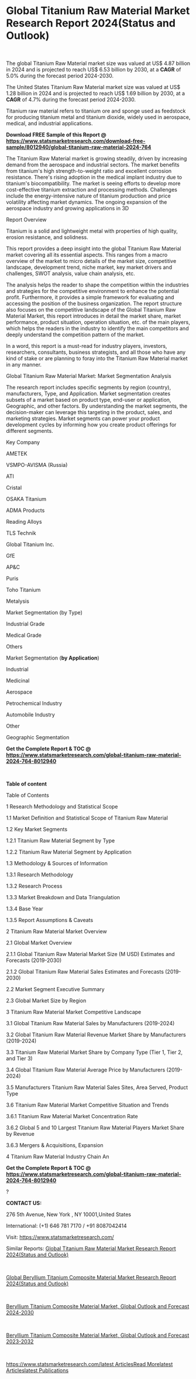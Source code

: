 <h1>Global Titanium Raw Material Market Research Report 2024(Status and Outlook)</h1><br/><p>The global Titanium Raw Material market size was valued at US$ 4.87 billion in 2024 and is projected to reach US$ 6.53 billion by 2030, at a <strong>CAGR</strong> of 5.0% during the forecast period 2024-2030.</p>
 
 
 
 <p>The United States Titanium Raw Material market size was valued at US$ 1.28 billion in 2024 and is projected to reach US$ 1.69 billion by 2030, at a <strong>CAGR</strong> of 4.7% during the forecast period 2024-2030.</p>
 
 
 
 <p>Titanium raw material refers to titanium ore and sponge used as feedstock for producing titanium metal and titanium dioxide, widely used in aerospace, medical, and industrial applications.</p>
 
 
 
 <p><strong>Download FREE Sample of this Report @ <a href="https://www.statsmarketresearch.com/download-free-sample/8012940/global-titanium-raw-material-2024-764">https://www.statsmarketresearch.com/download-free-sample/8012940/global-titanium-raw-material-2024-764</a></strong></p>
 
 
 
 <p>The Titanium Raw Material market is growing steadily, driven by increasing demand from the aerospace and industrial sectors. The market benefits from titanium&#39;s high strength-to-weight ratio and excellent corrosion resistance. There&#39;s rising adoption in the medical implant industry due to titanium&#39;s biocompatibility. The market is seeing efforts to develop more cost-effective titanium extraction and processing methods. Challenges include the energy-intensive nature of titanium production and price volatility affecting market dynamics. The ongoing expansion of the aerospace industry and growing applications in 3D</p>
 
 
 
 <p>Report Overview</p>
 
 
 
 <p>Titanium is a solid and lightweight metal with properties of high quality, erosion resistance, and solidness.</p>
 
 
 
 <p>This report provides a deep insight into the global Titanium Raw Material market covering all its essential aspects. This ranges from a macro overview of the market to micro details of the market size, competitive landscape, development trend, niche market, key market drivers and challenges, SWOT analysis, value chain analysis, etc.</p>
 
 
 
 <p>The analysis helps the reader to shape the competition within the industries and strategies for the competitive environment to enhance the potential profit. Furthermore, it provides a simple framework for evaluating and accessing the position of the business organization. The report structure also focuses on the competitive landscape of the Global Titanium Raw Material Market, this report introduces in detail the market share, market performance, product situation, operation situation, etc. of the main players, which helps the readers in the industry to identify the main competitors and deeply understand the competition pattern of the market.</p>
 
 
 
 <p>In a word, this report is a must-read for industry players, investors, researchers, consultants, business strategists, and all those who have any kind of stake or are planning to foray into the Titanium Raw Material market in any manner.</p>
 
 
 
 <p>Global Titanium Raw Material Market: Market Segmentation Analysis</p>
 
 
 
 <p>The research report includes specific segments by region (country), manufacturers, Type, and Application. Market segmentation creates subsets of a market based on product type, end-user or application, Geographic, and other factors. By understanding the market segments, the decision-maker can leverage this targeting in the product, sales, and marketing strategies. Market segments can power your product development cycles by informing how you create product offerings for different segments.</p>
 
 
 
 <p>Key Company</p>
 
 
 
 <p>AMETEK</p>
 
 
 
 <p>VSMPO-AVISMA (Russia)</p>
 
 
 
 <p>ATI</p>
 
 
 
 <p>Cristal</p>
 
 
 
 <p>OSAKA Titanium</p>
 
 
 
 <p>ADMA Products</p>
 
 
 
 <p>Reading Alloys</p>
 
 
 
 <p>TLS Technik</p>
 
 
 
 <p>Global Titanium Inc.</p>
 
 
 
 <p>GfE</p>
 
 
 
 <p>AP&C</p>
 
 
 
 <p>Puris</p>
 
 
 
 <p>Toho Titanium</p>
 
 
 
 <p>Metalysis</p>
 
 
 
 <p>Market Segmentation (by Type)</p>
 
 
 
 <p>Industrial Grade</p>
 
 
 
 <p>Medical Grade</p>
 
 
 
 <p>Others</p>
 
 
 
 <p>Market Segmentation (<strong>by Application</strong>)</p>
 
 
 
 <p>Industrial</p>
 
 
 
 <p>Medicinal</p>
 
 
 
 <p>Aerospace</p>
 
 
 
 <p>Petrochemical Industry</p>
 
 
 
 <p>Automobile Industry</p>
 
 
 
 <p>Other</p>
 
 
 
 <p>Geographic Segmentation</p>
 
 
 
 <div><b>Get the Complete Report & TOC @ <a href="https://www.statsmarketresearch.com/global-titanium-raw-material-2024-764-8012940">https://www.statsmarketresearch.com/global-titanium-raw-material-2024-764-8012940</a></b></div>
 
 
 
 <p><br />
 
 <b>Table of content</b></p>
 
 
 
 <p>Table of Contents<br />
 
 1 Research Methodology and Statistical Scope<br />
 
 1.1 Market Definition and Statistical Scope of Titanium Raw Material<br />
 
 1.2 Key Market Segments<br />
 
 1.2.1 Titanium Raw Material Segment by Type<br />
 
 1.2.2 Titanium Raw Material Segment by Application<br />
 
 1.3 Methodology & Sources of Information<br />
 
 1.3.1 Research Methodology<br />
 
 1.3.2 Research Process<br />
 
 1.3.3 Market Breakdown and Data Triangulation<br />
 
 1.3.4 Base Year<br />
 
 1.3.5 Report Assumptions & Caveats<br />
 
 2 Titanium Raw Material Market Overview<br />
 
 2.1 Global Market Overview<br />
 
 2.1.1 Global Titanium Raw Material Market Size (M USD) Estimates and Forecasts (2019-2030)<br />
 
 2.1.2 Global Titanium Raw Material Sales Estimates and Forecasts (2019-2030)<br />
 
 2.2 Market Segment Executive Summary<br />
 
 2.3 Global Market Size by Region<br />
 
 3 Titanium Raw Material Market Competitive Landscape<br />
 
 3.1 Global Titanium Raw Material Sales by Manufacturers (2019-2024)<br />
 
 3.2 Global Titanium Raw Material Revenue Market Share by Manufacturers (2019-2024)<br />
 
 3.3 Titanium Raw Material Market Share by Company Type (Tier 1, Tier 2, and Tier 3)<br />
 
 3.4 Global Titanium Raw Material Average Price by Manufacturers (2019-2024)<br />
 
 3.5 Manufacturers Titanium Raw Material Sales Sites, Area Served, Product Type<br />
 
 3.6 Titanium Raw Material Market Competitive Situation and Trends<br />
 
 3.6.1 Titanium Raw Material Market Concentration Rate<br />
 
 3.6.2 Global 5 and 10 Largest Titanium Raw Material Players Market Share by Revenue<br />
 
 3.6.3 Mergers & Acquisitions, Expansion<br />
 
 4 Titanium Raw Material Industry Chain An</p>
 
 
 
 <div><b>Get the Complete Report & TOC @ <a href="https://www.statsmarketresearch.com/global-titanium-raw-material-2024-764-8012940">https://www.statsmarketresearch.com/global-titanium-raw-material-2024-764-8012940</a></b></div>
 
 
 
 <p>? </p>
 
 
 
 <p><b>CONTACT US:</b><br />
 
 276 5th Avenue, New York , NY 10001,United States<br />
 
 International: (+1) 646 781 7170 / +91 8087042414<br />
 
 Visit: <a href="https://www.statsmarketresearch.com/">https://www.statsmarketresearch.com/</a><br />
 
 Similar Reports: <a href="https://www.statsmarketresearch.com/global-titanium-raw-material-2024-764-8012940">Global Titanium Raw Material Market Research Report 2024(Status and Outlook)</a><br />
 
 <br />
 
 <a href="https://www.statsmarketresearch.com/global-titanium-raw-material-2024-764-8012940">Global Beryllium Titanium Composite Material Market Research Report 2024(Status and Outlook)</a><br />
 
 <br />
 
 <a href="https://www.statsmarketresearch.com/global-titanium-raw-material-2024-764-8012940">Beryllium Titanium Composite Material Market, Global Outlook and Forecast 2024-2030</a><br />
 
 <br />
 
 <a href="https://www.statsmarketresearch.com/global-titanium-raw-material-2024-764-8012940">Beryllium Titanium Composite Material Market, Global Outlook and Forecast 2023-2032</a><br />
 
 <br />
 
 <a href="https://gyeongbokgung.com">https://www.statsmarketresearch.com/</a><a href="https://hallyeomaritime.com">latest Articles</a><a href="https://jingwansa.com">Read More</a><a href="https://nguoiviet.jp/">latest Articles</a><a href="https://www.intelmarketresearch.com/">latest Publications</a></p>